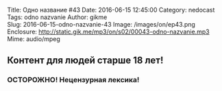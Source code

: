 Title: Одно название #43
Date: 2016-06-15 12:45:00
Category: nedocast  
Tags: odno nazvanie
Author: gikme  
Slug: 2016-06-15-odno-nazvanie-43
Image: /images/on/ep43.png
Enclosure: http://static.gik.me/mp3/on/s02/00043-odno-nazvanie.mp3  
Mime: audio/mpeg

## Контент для людей старше 18 лет!

### ОСТОРОЖНО! Нецензурная лексика!
